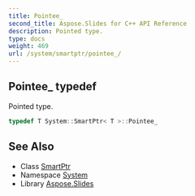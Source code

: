 ```yaml
---
title: Pointee_
second_title: Aspose.Slides for C++ API Reference
description: Pointed type.
type: docs
weight: 469
url: /system/smartptr/pointee_/
---
```

## Pointee_ typedef


Pointed type.

```cpp
typedef T System::SmartPtr< T >::Pointee_
```

## See Also

* Class [SmartPtr](../)
* Namespace [System](../../)
* Library [Aspose.Slides](../../../)